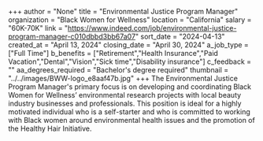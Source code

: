+++
author = "None"
title = "Environmental Justice Program Manager"
organization = "Black Women for Wellness"
location = "California"
salary = "60K-70K"
link = "https://www.indeed.com/job/environmental-justice-program-manager-c010dbbd3bb67a07"
sort_date = "2024-04-13"
created_at = "April 13, 2024"
closing_date = "April 30, 2024"
a_job_type = ["Full Time"]
b_benefits = ["Retirement","Health Insurance","Paid Vacation","Dental","Vision","Sick time","Disability insurance"]
c_feedback = ""
aa_degrees_required = "Bachelor's degree required"
thumbnail = "../../images/BWW-logo_e8aaf47b.jpg"
+++
The Environmental Justice Program Manager's primary focus is on developing and coordinating Black Women for Wellness’ environmental research projects with local beauty industry businesses and professionals. This position is ideal for a highly motivated individual who is a self-starter and who is committed to working with Black women around environmental health issues and the promotion of the Healthy Hair Initiative.